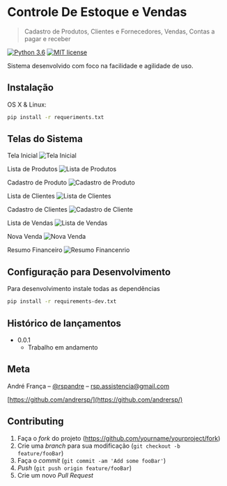 
# Controle De Estoque e Vendas
> Cadastro de Produtos, Clientes e Fornecedores, Vendas, Contas a pagar e receber

 [![Python 3.6](https://img.shields.io/badge/Python-3.6-green.svg)](https://www.python.org/downloads/release/python-360/) [![MIT license](http://img.shields.io/badge/license-MIT-brightgreen.svg)](http://opensource.org/licenses/MIT)

Sistema desenvolvido com foco na facilidade e agilidade de uso.  




## Instalação

OS X & Linux:

```sh
pip install -r requeriments.txt
```

## Telas do Sistema

 Tela Inicial
![Tela Inicial](SC/home.png)

 Lista de Produtos
 ![Lista de Produtos](SC/listaproduto.png)

 Cadastro de Produto
 ![Cadastro de Produto](SC/cadproduto.png)

 Lista de Clientes
 ![Lista de Clientes](SC/listacliente.png)

 Cadastro de Clientes
 ![Cadastro de Cliente](SC/cadcliente.png)

 Lista de Vendas
 ![Lista de Vendas](SC/listavenda.png)

 Nova Venda
 ![Nova Venda](SC/vendas.png)

 Resumo Financeiro
 ![Resumo Financenrio](SC/resfinanceiro.png)



## Configuração para Desenvolvimento

Para desenvolvimento instale todas as dependências 

```sh
pip install -r requirements-dev.txt
```

## Histórico de lançamentos

* 0.0.1
    * Trabalho em andamento

## Meta

André França – [@rspandre]([https://web.facebook.com/andrefrancarsp](https://web.facebook.com/andrefrancarsp)) – rsp.assistencia@gmail.com

[https://github.com/andrersp/](https://github.com/andrersp/)

## Contributing

1. Faça o _fork_ do projeto (<https://github.com/yourname/yourproject/fork>)
2. Crie uma _branch_ para sua modificação (`git checkout -b feature/fooBar`)
3. Faça o _commit_ (`git commit -am 'Add some fooBar'`)
4. _Push_ (`git push origin feature/fooBar`)
5. Crie um novo _Pull Request_


#
